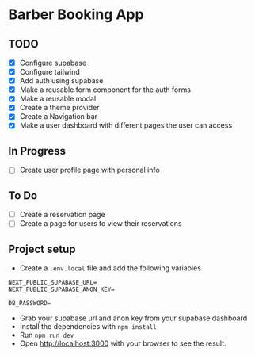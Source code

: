 # Barber Booking App

## TODO

- [x] Configure supabase
- [x] Configure tailwind
- [x] Add auth using supabase
- [x] Make a reusable form component for the auth forms
- [x] Make a reusable modal
- [x] Create a theme provider
- [x] Create a Navigation bar
- [x] Make a user dashboard with different pages the user can access

## In Progress

- [ ] Create user profile page with personal info

## To Do

- [ ] Create a reservation page
- [ ] Create a page for users to view their reservations

## Project setup

- Create a `.env.local` file and add the following variables

```
NEXT_PUBLIC_SUPABASE_URL=
NEXT_PUBLIC_SUPABASE_ANON_KEY=

DB_PASSWORD=
```

- Grab your supabase url and anon key from your supabase dashboard
- Install the dependencies with `npm install`
- Run `npm run dev`
- Open [http://localhost:3000](http://localhost:3000) with your browser to see the result.
